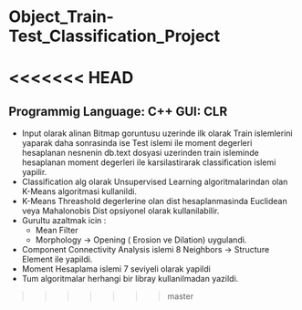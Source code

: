 # Object_Train-Test_Classification_Project
<<<<<<< HEAD
=======

Programmig Language: C++
GUI: CLR
------------------------------------------
- Input olarak alinan Bitmap goruntusu uzerinde ilk olarak Train islemlerini yaparak daha sonrasinda ise Test islemi ile moment degerleri hesaplanan nesnenin db.text dosyasi uzerinden train isleminde hesaplanan moment degerleri ile karsilastirarak classification islemi yapilir.
- Classification alg olarak Unsupervised Learning algoritmalarindan olan K-Means algoritmasi kullanildi.
- K-Means Threashold degerlerine olan dist hesaplanmasinda Euclidean veya Mahalonobis Dist opsiyonel olarak kullanilabilir. 
- Gurultu azaltmak icin :
    - Mean Filter
    - Morphology -> Opening ( Erosion ve Dilation) uygulandi.
- Component Connectivity Analysis islemi 8 Neighbors -> Structure Element ile yapildi.
- Moment Hesaplama islemi 7 seviyeli olarak yapildi
- Tum algoritmalar herhangi bir libray kullanilmadan yazildi.
>>>>>>> master
